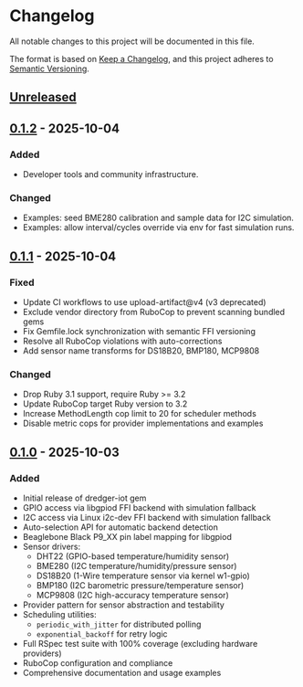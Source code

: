 # Changelog

All notable changes to this project will be documented in this file.

The format is based on [Keep a Changelog](https://keepachangelog.com/en/1.0.0/),
and this project adheres to [Semantic Versioning](https://semver.org/spec/v2.0.0.html).

## [Unreleased]

## [0.1.2] - 2025-10-04

### Added
- Developer tools and community infrastructure.

### Changed
- Examples: seed BME280 calibration and sample data for I2C simulation.
- Examples: allow interval/cycles override via env for fast simulation runs.

## [0.1.1] - 2025-10-04

### Fixed
- Update CI workflows to use upload-artifact@v4 (v3 deprecated)
- Exclude vendor directory from RuboCop to prevent scanning bundled gems
- Fix Gemfile.lock synchronization with semantic FFI versioning
- Resolve all RuboCop violations with auto-corrections
- Add sensor name transforms for DS18B20, BMP180, MCP9808

### Changed
- Drop Ruby 3.1 support, require Ruby >= 3.2
- Update RuboCop target Ruby version to 3.2
- Increase MethodLength cop limit to 20 for scheduler methods
- Disable metric cops for provider implementations and examples

## [0.1.0] - 2025-10-03

### Added
- Initial release of dredger-iot gem
- GPIO access via libgpiod FFI backend with simulation fallback
- I2C access via Linux i2c-dev FFI backend with simulation fallback
- Auto-selection API for automatic backend detection
- Beaglebone Black P9_XX pin label mapping for libgpiod
- Sensor drivers:
  - DHT22 (GPIO-based temperature/humidity sensor)
  - BME280 (I2C temperature/humidity/pressure sensor)
  - DS18B20 (1-Wire temperature sensor via kernel w1-gpio)
  - BMP180 (I2C barometric pressure/temperature sensor)
  - MCP9808 (I2C high-accuracy temperature sensor)
- Provider pattern for sensor abstraction and testability
- Scheduling utilities:
  - `periodic_with_jitter` for distributed polling
  - `exponential_backoff` for retry logic
- Full RSpec test suite with 100% coverage (excluding hardware providers)
- RuboCop configuration and compliance
- Comprehensive documentation and usage examples

[Unreleased]: https://github.com/TheMadBotterINC/dredger-iot/compare/v0.1.2...HEAD
[0.1.2]: https://github.com/TheMadBotterINC/dredger-iot/compare/v0.1.1...v0.1.2
[0.1.1]: https://github.com/TheMadBotterINC/dredger-iot/compare/v0.1.0...v0.1.1
[0.1.0]: https://github.com/TheMadBotterINC/dredger-iot/releases/tag/v0.1.0
